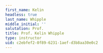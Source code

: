 ```yaml
---
first_name: Kelin
headless: true
last_name: Whipple
middle_initial: ''
salutation: Prof.
title: Prof. Kelin Whipple
type: instructor
uid: c2ebfef2-0f89-6231-1aef-d3b8aa30e0c2
---
```

